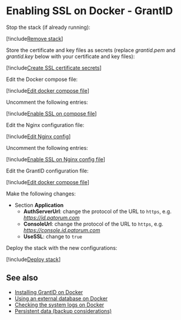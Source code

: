 ﻿# Enabling SSL on Docker - GrantID

Stop the stack (if already running):

[!include[Remove stack](../../../../../includes/grant-id/docker/remove-stack.md)]

Store the certificate and key files as secrets (replace *grantid.pem* and *grantid.key* below with your certificate and key files):

[!include[Create SSL certificate secrets](../../../../../includes/grant-id/docker/create-ssl-cert-secret.md)]

Edit the Docker compose file:

[!include[Edit docker compose file](../../../../../includes/grant-id/docker/edit-compose.md)]

Uncomment the following entries:

[!include[Enable SSL on compose file](../../../../../includes/grant-id/docker/enable-ssl-docker-compose.md)]

Edit the Nginx configuration file:

[!include[Edit Nginx config](../../../../../includes/grant-id/docker/edit-nginx-config.md)]

Uncomment the following entries:

[!include[Enable SSL on Nginx config file](../../../../../includes/grant-id/docker/enable-ssl-nginx-config.md)]

Edit the GrantID configuration file:

[!include[Edit docker compose file](../../../../../includes/grant-id/docker/edit-grantid-config.md)]

Make the following changes:

* Section **Application**
  * **AuthServerUrl**: change the protocol of the URL to `https`, e.g. *https://id.patorum.com*
  * **ConsoleUrl**: change the protocol of the URL to `https`, e.g. *https://console.id.patorum.com*
  * **UseSSL**: change to `true`

Deploy the stack with the new configurations:

[!include[Deploy stack](../../../../../includes/grant-id/docker/deploy.md)]

## See also

* [Installing GrantID on Docker](index.md)
* [Using an external database on Docker](external-db.md)
* [Checking the system logs on Docker](check-logs.md)
* [Persistent data (backup considerations)](persistent-data.md)
